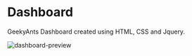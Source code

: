 # Dashboard
GeekyAnts Dashboard created using HTML, CSS and Jquery.

![dashboard-preview](https://user-images.githubusercontent.com/26564535/53859431-bb1f9700-4003-11e9-99bb-796c6111c6bb.png)
